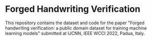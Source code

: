 # Forged Handwriting Verification

This repository contains the dataset and code for the paper "Forged handwriting verification: a public domain dataset for training machine learning models" submitted at IJCNN, IEEE WCCI 2022, Padua, Italy.
